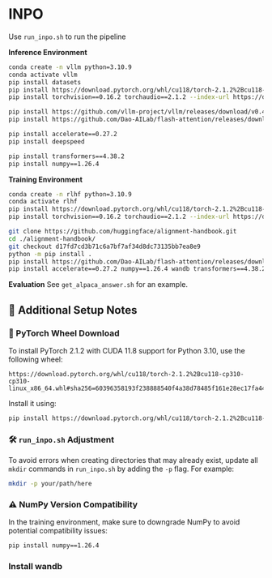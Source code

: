 # INPO

Use ``run_inpo.sh`` to run the pipeline

**Inference Environment**

```sh
conda create -n vllm python=3.10.9
conda activate vllm
pip install datasets
pip install https://download.pytorch.org/whl/cu118/torch-2.1.2%2Bcu118-cp310-cp310-linux_x86_64.whl
pip install torchvision==0.16.2 torchaudio==2.1.2 --index-url https://download.pytorch.org/whl/cu118

pip install https://github.com/vllm-project/vllm/releases/download/v0.4.0/vllm-0.4.0-cp310-cp310-manylinux1_x86_64.whl 
pip install https://github.com/Dao-AILab/flash-attention/releases/download/v2.5.7/flash_attn-2.5.7+cu122torch2.1cxx11abiFALSE-cp310-cp310-linux_x86_64.whl

pip install accelerate==0.27.2
pip install deepspeed

pip install transformers==4.38.2
pip install numpy==1.26.4
```

**Training Environment**

```sh
conda create -n rlhf python=3.10.9
conda activate rlhf
pip install https://download.pytorch.org/whl/cu118/torch-2.1.2%2Bcu118-cp310-cp310-linux_x86_64.whl
pip install torchvision==0.16.2 torchaudio==2.1.2 --index-url https://download.pytorch.org/whl/cu118

git clone https://github.com/huggingface/alignment-handbook.git
cd ./alignment-handbook/
git checkout d17fd7cd3b71c6a7bf7af34d8dc73135bb7ea8e9
python -m pip install .
pip install https://github.com/Dao-AILab/flash-attention/releases/download/v2.5.7/flash_attn-2.5.7+cu122torch2.1cxx11abiFALSE-cp310-cp310-linux_x86_64.whl
pip install accelerate==0.27.2 numpy==1.26.4 wandb transformers==4.38.2
```

**Evaluation**
See ``get_alpaca_answer.sh`` for an example.

## 📌 Additional Setup Notes

### 🔗 PyTorch Wheel Download

To install PyTorch 2.1.2 with CUDA 11.8 support for Python 3.10, use the following wheel:

```
https://download.pytorch.org/whl/cu118/torch-2.1.2%2Bcu118-cp310-cp310-linux_x86_64.whl#sha256=60396358193f238888540f4a38d78485f161e28ec17fa445f0373b5350ef21f0
```

Install it using:

```bash
pip install https://download.pytorch.org/whl/cu118/torch-2.1.2%2Bcu118-cp310-cp310-linux_x86_64.whl
```

### 🛠 `run_inpo.sh` Adjustment

To avoid errors when creating directories that may already exist, update all `mkdir` commands in `run_inpo.sh` by adding the `-p` flag. For example:

```bash
mkdir -p your/path/here
```

### ⚠️ NumPy Version Compatibility

In the training environment, make sure to downgrade NumPy to avoid potential compatibility issues:

```bash
pip install numpy==1.26.4
```

### Install wandb


